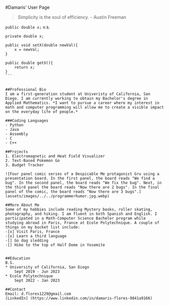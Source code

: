 #Damaris' User Page

>Simplicity is the soul of efficiency. - Austin Freeman

`public double x;`
v.s.

````
private double x;

public void setX(double newVal){
    x = newVal;
}

public double getX(){
    return x;
}
```


##Professional Bio
I am a first-generation student at Univeristy of California, San Diego. I am currently working to obtain my Bachelor's degree in Applied Mathematics. *I want to pursue a career where my interest in math and computer programming will allow me to create a visible impact on the everyday life of people.*

###Coding Languages
- Python
- Java
- Assembly
- C
- C++

##Projects
1. Electromagnetic and Heat Field Visualizer
2. Text-Based Pokemon Go
3. Budget Tracker

![Four panel comic series of a Despicable Me protagonist Gru using a presentation board. In the first panel, the board reads "We find a bug". In the second panel, the board reads "We fix the bug". Next, in the third panel the board reads "Now there are 2 bugs". In the final panel of the comic, the board reads "Now there are 3 bugs".](assets/images/../../programmerhumor.jpg.webp)

##More About Me
Some of my hobbies include reading Mystery books, roller skating, photography, and hiking. I am fluent in both Spanish and English. I participated in a Math-Computer Science Bachelor program while studying abroad in Paris, France at Ecole Polytechnique. A couple of things on my bucket list include:
-[x] Visit Paris, France
-[x] Learn a third language
-[] Go dog sledding
-[] Hike to the top of Half Dome in Yosemite


##Education
B.S.
* University of California, San Diego
    Sept 2019 - Jun 2023
* Ecole Polytechnique
    Sept 2022 - Jan 2023

##Contact
Email: d.flores1229@gmail.com
[LinkedIn] (https://www.linkedin.com/in/damaris-flores-9841a9166)
